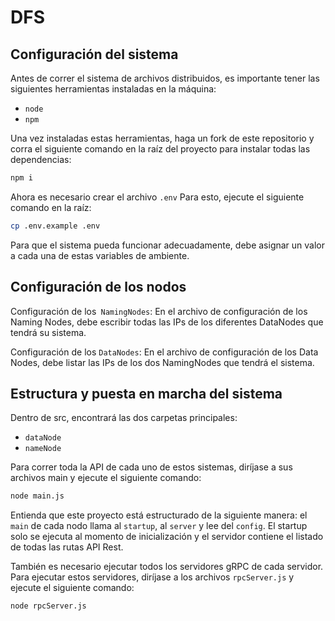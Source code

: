 # DFS

## Configuración del sistema

Antes de correr el sistema de archivos distribuidos, es importante tener las siguientes herramientas instaladas en la máquina:

- `node`
- `npm`

Una vez instaladas estas herramientas, haga un fork de este repositorio y corra el siguiente comando en la raíz del proyecto para instalar todas las dependencias:

```bash
npm i
```

Ahora es necesario crear el archivo `.env` Para esto, ejecute el siguiente comando en la raíz:

```bash
cp .env.example .env
```

Para que el sistema pueda funcionar adecuadamente, debe asignar un valor a cada una de estas variables de ambiente.

## Configuración de los nodos

Configuración de los` NamingNodes`:
En el archivo de configuración de los Naming Nodes, debe escribir todas las IPs de los diferentes DataNodes que tendrá su sistema.

Configuración de los `DataNodes`:
En el archivo de configuración de los Data Nodes, debe listar las IPs de los dos NamingNodes que tendrá el sistema.

## Estructura y puesta en marcha del sistema

Dentro de src, encontrará las dos carpetas principales:

- `dataNode`
- `nameNode`

Para correr toda la API de cada uno de estos sistemas, diríjase a sus archivos main y ejecute el siguiente comando:

```bash
node main.js
```

Entienda que este proyecto está estructurado de la siguiente manera: el `main` de cada nodo llama al `startup`, al `server` y lee del `config`. El startup solo se ejecuta al momento de inicialización y el servidor contiene el listado de todas las rutas API Rest.

También es necesario ejecutar todos los servidores gRPC de cada servidor. Para ejecutar estos servidores, diríjase a los archivos `rpcServer.js` y ejecute el siguiente comando:

```bash
node rpcServer.js
```

